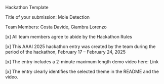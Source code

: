 Hackathon Template

Title of your submission: Mole Detection

Team Members: Costa Davide, Giambra Lorenzo

[x] All team members agree to abide by the Hackathon Rules

[x] This AAAI 2025 hackathon entry was created by the team during the period of the hackathon, February 17 – February 24, 2025

[x] The entry includes a 2-minute maximum length demo video here: Link

[x] The entry clearly identifies the selected theme in the README and the video.


